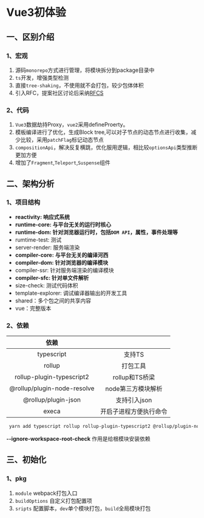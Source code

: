 # Vue3初体验

## 一、区别介绍

### 1、宏观

1. 源码`monorepo`方式进行管理，将模块拆分到package目录中
2. `ts`开发，增强类型检测
3. 直接`tree-shaking`，不使用就不会打包，较少包体体积
4. 引入RFC，提案社区讨论后采纳[RFCS](https://github.com/vuejs/vue)

### 2、代码

1. `Vue3`数据劫持Proxy，`vue2`采用defineProerty。
2. 模板编译进行了优化，生成Block tree,可以对子节点的动态节点进行收集，减少比较，采用`patchFlag`标记动态节点
3. `compositionApi`，解决反复横跳，优化服用逻辑，相比较`optionsApi`类型推断更加方便
4. 增加了`Fragment`,`Teleport`,`Suspense`组件

## 二、架构分析

### 1、项目结构

- **reactivity: 响应式系统**
- **runtime-core: 与平台无关的运行时核心**
- **runtime-dom: 针对浏览器运行时，包括`DOM API`，属性，事件处理等**
- rumtime-test: 测试
- server-render: 服务端渲染
- **compiler-core: 与平台无关的编译河西**
- **compiler-dom: 针对浏览器的编译模块**
- compiler-ssr: 针对服务端渲染的编译模块
- **compiler-sfc: 针对单文件解析**
- size-check: 测试代码体积
- template-explorer: 调试编译器输出的开发工具
- shared：多个包之间的共享内容
- vue：完整版本

### 2、依赖

|            依赖             |                        |
| :-------------------------: | :--------------------: |
|         typescript          |         支持TS         |
|           rollup            |        打包工具        |
|  rollup-plugin-typescript2  |     rollup和TS桥梁     |
| @rollup/plugin-node-resolve |   node第三方模块解析   |
|     @rollup/plugin-json     |      支持引入json      |
|            execa            | 开启子进程方便执行命令 |

```bash
 yarn add typescript rollup rollup-plugin-typescript2 @rollup/plugin-node-resolve @rollup/plugin-json execa --ignore-workspace-root-check
```

 **--ignore-workspace-root-check** 作用是给根模块安装依赖

## 三、初始化

### 1、pkg

1. `module` webpack打包入口
2. `buildOptions` 自定义打包配置项
3. `sripts` 配置脚本，`dev`单个模块打包，`build`全局模块打包

